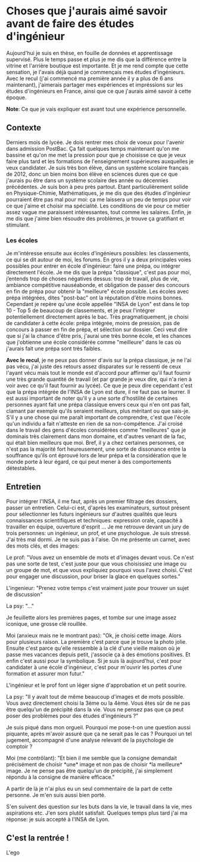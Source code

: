 
# Choses que j'aurais aimé savoir avant de faire des études d'ingénieur

Aujourd'hui je suis en thèse, en fouille de données et apprentissage supervisé. Plus le temps passe et plus je me dis que la différence entre la vitrine et l'arrière boutique est importante. 
Et je me rend compte que cette sensation, je l'avais déjà quand je commençais mes études d'ingénieurs. Avec le recul (j'ai commencé ma première année il y a plus de 6 ans maintenant), j'aimerais partager mes expériences et impréssions sur les études d'ingénieurs en France, ainsi que ce que j'aurais aimé savoir à cette époque. 

**Note**: Ce que je vais expliquer est avant tout une expérience personnelle. 

## Contexte
Derniers mois de lycée. Je dois rentrer mes choix de voeux pour l'avenir dans admission PostBac. Ça fait quelques temps maintenant qu'on me bassine et qu'on me met la pression pour que je choisisse ce que je veux faire plus tard et les formations de l'enseignement supérieures auxquelles je veux candidater. 
Je suis très bon élève, dans un système scolaire français de 2012, donc un bien moins bon élève en sciences dures que ce que j'aurais pu être dans un système scolaire des année ou décennies précédentes. Je suis bon à peu près partout. Etant particulièrement solide en Physique-Chimie, Mathématiques, je me dis que des études d'ingénieur pourraient être pas mal pour moi: ça me laissera un peu de temps pour voir ce que j'aime et choisir ma spécialité. Les conditions de vie pour ce métier assez vague me paraissent intéressantes, tout comme les salaires. Enfin, je me dis que j'aime bien résoudre des problèmes, je trouve ça gratifiant et stimulant. 

### Les écoles
Je m'intéresse ensuite aux écoles d'ingénieurs possibles: les classements, ce qui se dit autour de moi, les forums. En gros il y a deux principales voies possibles pour entrer en école d'ingénieur: faire une prépa, ou intégrer directement l'école. Je me dis que la prépa "classique", c'est pas pour moi, j’entends trop de choses négatives dessus: trop de travail, plus de vie, ambiance compétitive nauséabonde, et obligation de passer des concours en fin de prépa pour obtenir la "meilleure" école possible. Les écoles avec prépa intégrées, dites "post-bac" ont la réputation d'être moins bonnes.  Cependant je repère qu'une école appellée "INSA de Lyon" est dans le top 10 - Top 5 de beaucoup de classements, et je peux l'intégrer potentiellement directement après le bac. Très pragmatiquement, je choisi de candidater à cette école: prépa intégrée, moins de pression, pas de concours à passer en fin de prépa, et sélection sur dossier. Ceci veut dire que si j'ai la chance d'être pris, j'aurai une très bonne école, et les chances que j'obtienne une école considérée comme "meilleure" dans le cas où j'aurais fait une prépa sont très faibles.

**Avec le recul**, je ne peux pas donner d'avis sur la prépa classique, je ne l'ai pas vécu, j'ai juste des retours assez disparates sur le ressenti de ceux l'ayant vécu mais tout le monde est d'accord pour affirmer qu'il faut fournir une très grande quantité de travail (et par grande je veux dire, qui n'a rien à voir avec ce qu'il faut fournir au lycée). Ce que je peux dire cependant c'est que la prépa intégrée de l'INSA de Lyon est dure, il ne faut pas se leurrer. Il est aussi important de noter qu'il y a une sorte d'hostilité de certaines personnes ayant fait une prépa classique envers ceux qui n'en ont pas fait, clamant par exemple qu'ils seraient meilleurs, plus méritant ou que sais-je. S'il y a une chose qui me paraît important de comprendre, c'est que l'école qu'un individu a fait n'atteste en rien de sa non-compétence. J'ai croisé dans le travail des gens d'écoles considérées comme "meilleures" que je dominais très clairement dans mon domaine, et d'autres venant de la fac, qui était bien meilleurs que moi. Bref, il y a chez certaines personnes, ce n'est pas la majorité fort heureusement, une sorte de dissonance entre la souffrance qu'ils ont éprouvé lors de leur prépa et la considération que le monde porte à leur égard, ce qui peut mener à des comportements détestables.

## Entretien
Pour intégrer l'INSA, il me faut, après un premier filtrage des dossiers, passer un entretien. Celui-ci est, d'après les examinateurs, surtout présent pour sélectionner les futurs ingénieurs sur d'autres qualités que leurs connaissances scientifiques et techniques: expression orale, capacité à travailler en équipe, ouverture d'esprit ...
Je me retrouve devant un jury de trois personnes: un ingénieur, un prof, et une psychologue. Je suis stressé. J'ai très mal dormi. Je ne suis pas à l'aise. On me présente un carnet, avec des mots clés, et des images:

Le prof: "Vous avez un ensemble de mots et d'images devant vous. Ce n'est pas une sorte de test, c'est juste pour que vous choisissiez une image ou un groupe de mot, et que vous expliquiez pourquoi vous l'avez choisi. C'est pour engager une discussion, pour briser la glace en quelques sortes."

L'ingenieur: "Prenez votre temps c'est vraiment juste pour trouver un sujet de discussion"

La psy: "..."

Je feuillette alors les premières pages, et tombe sur une image assez iconique, une grosse clé rouillée.

Moi (anxieux mais ne le montrant pas): "Ok, je choisi cette image. Alors pour plusieurs raison. La première c'est parce que je trouve la photo jolie. Ensuite c'est parce qu'elle ressemble à la clé d'une vieille maison où je passe mes vacances depuis petit, j'associe ça à des émotions positives. Et enfin c'est aussi pour la symbolique. Si je suis là aujourd'hui, c'est pour candidater à une école d'ingénieur, c'est pour m'ouvrir les portes d'une formation et assurer mon futur."

L'ingénieur et le prof font un léger signe d'approbation et un petit sourire. 

La psy: "Il y avait tout de même beaucoup d'images et de mots possible. Vous avez directement choisi la 3ème ou la 4ème. Vous êtes sûr de ne pas être quelqu'un de précipité dans la vie. Vous ne pensez pas que ça peut poser des problèmes pour des études d'ingénieurs ?"

Je suis piqué dans mon orgueil. Pourquoi me pose-t-on une question aussi piquante, après m'avoir assuré que ça ne serait pas le cas ? Pourquoi un tel jugement, accompagné d'une analyse relevant de la psychologie de comptoir ?

Moi (me contrôlant): "Et bien il me semble que la consigne demandait précisément de choisir \*une\* image et non pas de choisir \*la meilleure\* image. Je ne pense pas être quelqu'un de précipité, j'ai simplement répondu à la consigne de manière efficace."

A partir de là je n'ai plus eu un seul commentaire de la part de cette personne. Je m'en suis aussi bien porté.

S'en suivent des question sur les buts dans la vie, le travail dans la vie, mes aspirations etc. J'en sors plutôt satisfait. Quelques temps plus tard j'ai ma réponse: je suis accepté à l'INSA de Lyon.


## C'est la rentrée !


L'ego




